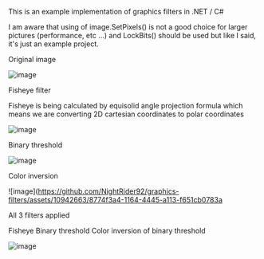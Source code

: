 This is an example implementation of graphics filters in .NET / C#

I am aware that using of image.SetPixels() is not a good choice for larger pictures (performance, etc ...) and LockBits() should be used but like I said, it's just an example project.

Original image

![image](https://github.com/NightRider92/graphics-filters/assets/10942663/5fcb77de-ffcc-4a1c-853e-fb3ff83c4fc0)

Fisheye filter

Fisheye is being calculated by equisolid angle projection formula which means we are converting 2D cartesian coordinates to polar coordinates

![image](https://github.com/NightRider92/graphics-filters/assets/10942663/ba07ea7a-9b20-4a4b-b3d1-193ce514894e)

Binary threshold

![image](https://github.com/NightRider92/graphics-filters/assets/10942663/5f250681-8985-4e51-a4ed-453f3dd4514d)

Color inversion

![image](https://github.com/NightRider92/graphics-filters/assets/10942663/8774f3a4-1164-4445-a113-f651cb0783a

All 3 filters applied

Fisheye
Binary threshold
Color inversion of binary threshold

![image](https://github.com/NightRider92/graphics-filters/assets/10942663/198b6369-bfc1-4496-b152-50cd84f3066d)
